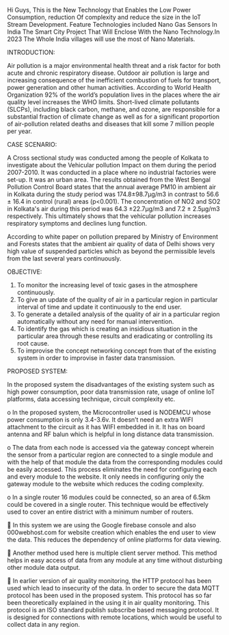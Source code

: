Hi Guys, This is the New Technology that Enables the Low Power Consumption, reduction Of complexity and reduce the size in the IoT Stream Development.
 Feature Technologies included
      Nano Gas Sensors
          In India The Smart City Project That  Will Enclose With the Nano Technology.In 2023 The Whole India villages will use the most of Nano Materials.  

INTRODUCTION:

Air pollution is a major environmental health threat
and a risk factor for both acute and chronic respiratory disease. Outdoor
air pollution is large and increasing consequence of the inefficient
combustion of fuels for transport, power generation and other human
activities.
According to World Health Organization 92% of the
world’s population lives in the places where the air quality level
increases the WHO limits. Short-lived climate pollutants (SLCPs),
including black carbon, methane, and ozone, are responsible for a
substantial fraction of climate change as well as for a significant
proportion of air-pollution related deaths and diseases that kill some 7
million people per year.

CASE SCENARIO:

A Cross sectional study was conducted among the
people of Kolkata to investigate about the Vehicular pollution Impact on
them during the period 2007-2010. It was conducted in a place where no
industrial factories were set-up. It was an urban area. The results
obtained from the West Bengal Pollution Control Board states that the
annual average PM10 in ambient air in Kolkata during the study period
was 174.8±98.7μg/m3 in contrast to 56.6 ± 16.4 in control (rural) areas
(p&lt;0.001). The concentration of NO2 and SO2 in Kolkata&#39;s air during
this period was 64.3 ±22.7μg/m3 and 7.2 ± 2.5μg/m3 respectively. This
ultimately shows that the vehicular pollution increases respiratory
symptoms and declines lung function.

According to white paper on pollution prepared by
Ministry of Environment and Forests states that the ambient air quality of
data of Delhi shows very high value of suspended particles which as
beyond the permissible levels from the last several years continuously.

OBJECTIVE:

1. To monitor the increasing level of toxic gases in the
atmosphere continuously.
2. To give an update of the quality of air in a particular
region in particular interval of time and update it
continuously to the end user.
3. To generate a detailed analysis of the quality of air in a
particular region automatically without any need for
manual intervention.
4. To identify the gas which is creating an insidious
situation in the particular area through these results
and eradicating or controlling its root cause.
5. To improvise the concept networking concept from that
of the existing system in order to improvise in faster
data transmission.

PROPOSED SYSTEM:

In the proposed system the disadvantages of
the existing system such as high power
consumption, poor data transmission rate,
usage of online IoT platforms, data accessing
technique, circuit complexity etc.

o In the proposed system, the Microcontroller
used is NODEMCU whose power
consumption is only 3.4-3.6v. It doesn’t need
an extra WIFI attachment to the circuit as it
has WIFI embedded in it. It has on board
antenna and RF balun which is helpful in
long distance data transmission.

o The data from each node is accessed via the
gateway concept wherein the sensor from a
particular region are connected to a single
module and with the help of that module the
data from the corresponding modules could
be easily accessed. This process eliminates
the need for configuring each and every
module to the website. It only needs in
configuring only the gateway module to the
website which reduces the coding
complexity.

o In a single router 16 modules could be
connected, so an area of 6.5km could be
covered in a single router. This technique
would be effectively used to cover an entire
district with a minimum number of routers.

 In this system we are using the Google firebase
console and also 000webhost.com for website
creation which enables the end user to view the
data. This reduces the dependency of online
platforms for data viewing.

 Another method used here is multiple client server
method. This method helps in easy access of data
from any module at any time without disturbing
other module data output.

 In earlier version of air quality monitoring, the
HTTP protocol has been used which lead to
insecurity of the data. In order to secure the data
MQTT protocol has been used in the proposed
system. This protocol has so far been theoretically
explained in the using it in air quality monitoring.
This protocol is an ISO standard publish subscribe
based messaging protocol. It is designed for
connections with remote locations, which would be
useful to collect data in any region.
